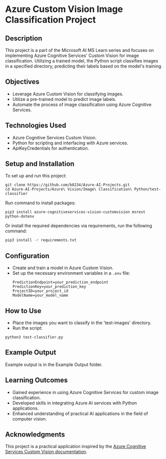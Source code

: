 # Azure Custom Vision Image Classification Project

## Description
This project is a part of the Microsoft AI MS Learn series and focuses on implementing Azure Cognitive Services' Custom Vision for image classification. Utilizing a trained model, the Python script classifies images in a specified directory, predicting their labels based on the model's training

## Objectives
- Leverage Azure Custom Vision for classifying images.
- Utilize a pre-trained model to predict image labels.
- Automate the process of image classification using Azure Cognitive Services.

## Technologies Used
- Azure Cognitive Services Custom Vision.
- Python for scripting and interfacing with Azure services.
- ApiKeyCredentials for authentication.

## Setup and Installation
To set up and run this project:

```
git clone https://github.com/b8234/Azure-AI-Projects.git
cd Azure-AI-Projects/Azure\ Vision/Image\ Classification\ Python/test-classifier
```
Run command to install packages:

```
pip3 install azure-cognitiveservices-vision-customvision msrest python-dotenv
```

Or install the required dependencies via requirements, run the following command:

```bash
pip3 install -r requirements.txt
```

## Configuration
- Create and train a model in Azure Custom Vision.
- Set up the necessary environment variables in a `.env` file:
  ```
  PredictionEndpoint=your_prediction_endpoint
  PredictionKey=your_prediction_key
  ProjectID=your_project_id
  ModelName=your_model_name
  ```

## How to Use
- Place the images you want to classify in the 'test-images' directory.
- Run the script:

```
python3 test-classifier.py
```

## Example Output
Example output is in the Example Output folder.

## Learning Outcomes
- Gained experience in using Azure Cognitive Services for custom image classification.
- Developed skills in integrating Azure AI services with Python applications.
- Enhanced understanding of practical AI applications in the field of computer vision.

## Acknowledgments
This project is a practical application inspired by the [Azure Cognitive Services Custom Vision documentation](https://docs.microsoft.com/azure/cognitive-services/custom-vision-service/).
